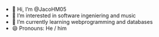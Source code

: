 - 👋 Hi, I’m @JacoHM05
- 👀 I’m interested in software ingeniering and music
- 🌱 I’m currently learning webprogramming and databases
- 😄 Pronouns: He / him


<!---
JacoHM05/JacoHM05 is a ✨ special ✨ repository because its `README.md` (this file) appears on your GitHub profile.
You can click the Preview link to take a look at your changes.
--->

